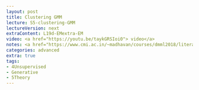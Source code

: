 ```yaml
---
layout: post
title: Clustering GMM
lecture: S5-clustering-GMM
lectureVersion: next
extraContent: L19d-EMextra-EM
video: <a href="https://youtu.be/taykGRSIoi0"> video</a> 
notes: <a href="https://www.cmi.ac.in/~madhavan/courses/dmml2018/literature/EM_algorithm_2coin_example.pdf"> EM primer </a>  
categories: advanced
extra: true
tags:
- 4Unsupervised
- Generative
- 5Theory
---
```

